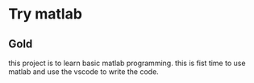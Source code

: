 # Try matlab

## Gold

this project is to learn basic matlab programming. this is fist time to use matlab and use the vscode to write the code.